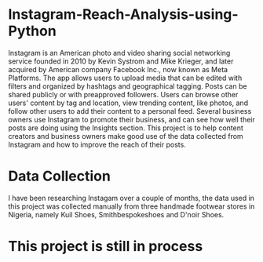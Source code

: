 # Instagram-Reach-Analysis-using-Python
Instagram is an American photo and video sharing social networking service founded in 2010 by Kevin Systrom and Mike Krieger, 
and later acquired by American company Facebook Inc., now known as Meta Platforms. 
The app allows users to upload media that can be edited with filters and organized by hashtags and geographical tagging. 
Posts can be shared publicly or with preapproved followers. 
Users can browse other users' content by tag and location, view trending content, like photos, 
and follow other users to add their content to a personal feed.
Several business owners use Instagram to promote their business, and can see how well their posts are doing using the Insights section.
This project is to help content creators and business owners make good use of the data collected from Instagram and how to improve the reach of their posts.
# Data Collection
I have been researching Instagam over a couple of months, the data used in this project was collected manually from three handmade footwear stores in Nigeria,
namely Kuil Shoes, Smithbespokeshoes and D'noir Shoes.
# This project is still in process
